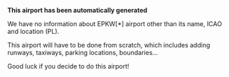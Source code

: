 **This airport has been automatically generated**

We have no information about EPKW[*] airport other than its name, ICAO and location (PL).

This airport will have to be done from scratch, which includes adding runways, taxiways, parking locations, boundaries...

Good luck if you decide to do this airport!